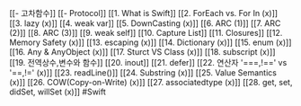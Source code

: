 [[- 고차함수]]
[[- Protocol]]
[[1. What is Swift]]
[[2. ForEach vs. For In (x)]]
[[3. lazy (x)]]
[[4. weak var]]
[[5. DownCasting (x)]]
[[6. ARC  (1)]]
[[7. ARC (2)]]
[[8. ARC (3)]]
[[9. weak self]]
[[10. Capture List]]
[[11. Closures]]
[[12. Memory Safety (x)]]
[[13. escaping (x)]]
[[14. Dictionary (x)]]
[[15. enum (x)]]
[[16. Any & AnyObject (x)]]
[[17. Sturct VS Class (x)]]
[[18. subscript (x)]]
[[19. 전역상수,변수와 함수]]
[[20. inout]]
[[21. defer]]
[[22. 연산자 '===,!==' vs '==,!=' (x)]]
[[23. readLine()]]
[[24. Substring (x)]]
[[25. Value Semantics (x)]]
[[26. COW(Copy-on-Write) (x)]]
[[27. associatedtype (x)]]
[[28. get, set, didSet, willSet (x)]]
#Swift 